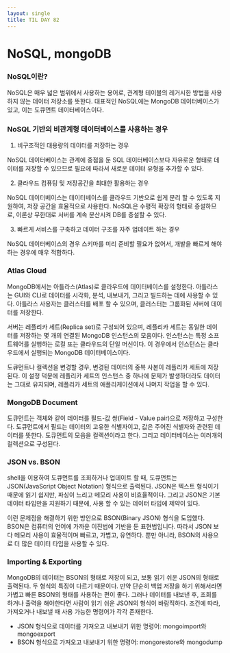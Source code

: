```yaml
---
layout: single
title: TIL DAY 82
---
```

# NoSQL, mongoDB

### NoSQL이란?

NoSQL은 매우 넓은 범위에서 사용하는 용어로, 관계형 테이블의 레거시한 방법을 사용하지 않는 데이터 저장소를 뜻한다. 대표적인 NoSQL에는 MongoDB 데이터베이스가 있고, 이는 도큐먼트 데이터베이스이다.

### NoSQL 기반의 비관계형 데이터베이스를 사용하는 경우

1. 비구조적인 대용량의 데이터를 저장하는 경우

NoSQL 데이터베이스는 관계에 중점을 둔 SQL 데이터베이스보다 자유로운 형태로 데이터를 저장할 수 있으므로 필요에 따라서 새로운 데이터 유형을 추가할 수 있다.

2. 클라우드 컴퓨팅 및 저장공간을 최대한 활용하는 경우

NoSQL 데이터베이스는 데이터베이스를 클라우드 기반으로 쉽게 분리 할 수 있도록 지원하여, 저장 공간을 효율적으로 사용한다. NoSQL은 수평적 확장의 형태로 증설하므로, 이론상 무한대로 서버를 계속 분산시켜 DB를 증설할 수 있다.

3. 빠르게 서비스를 구축하고 데이터 구조를 자주 업데이트 하는 경우

NoSQL 데이터베이스의 경우 스키마를 미리 준비할 필요가 없어서, 개발을 빠르게 해야하는 경우에 매우 적합하다.

### Atlas Cloud

MongoDB에서는 아틀라스(Atlas)로 클라우드에 데이터베이스를 설정한다. 아틀라스는 GUI와 CLI로 데이터를 시각화, 분석, 내보내기, 그리고 빌드하는 데에 사용할 수 있다. 아틀라스 사용자는 클러스터를 배포 할 수 있으며, 클러스터는 그룹화된 서버에 데이터를 저장한다.

서버는 레플리카 세트(Replica set)로 구성되어 있으며, 레플리카 세트는 동일한 데이터를 저장하는 몇 개의 연결된 MongoDB 인스턴스의 모음이다. 인스턴스는 특정 소프트웨어를 실행하는 로컬 또는 클라우드의 단일 머신이다. 이 경우에서 인스턴스는 클라우드에서 실행되는 MongoDB 데이터베이스이다.

도큐먼트나 컬렉션을 변경할 경우, 변경된 데이터의 중복 사본이 레플리카 세트에 저장된다. 이 설정 덕분에 레플리카 세트의 인스턴스 중 하나에 문제가 발생하더라도 데이터는 그대로 유지되며, 레플리카 세트의 애플리케이션에서 나머지 작업을 할 수 있다.

### MongoDB Document

도큐먼트는 객체와 같이 데이터를 필드-값 쌍(Field - Value pair)으로 저장하고 구성한다. 도큐먼트에서 필드는 데이터의 고유한 식별자이고, 값은 주어진 식별자와 관련된 데이터를 뜻한다. 도큐먼트의 모음을 컬렉션이라고 한다. 그리고 데이터베이스는 여러개의 컬렉션으로 구성된다.

### JSON vs. BSON

shell을 이용하여 도큐먼트를 조회하거나 업데이트 할 때, 도큐먼트는 JSON(JavaScript Object Notation) 형식으로 출력된다. JSON은 텍스트 형식이기 때문에 읽기 쉽지만, 파싱이 느리고 메모리 사용이 비효율적이다. 그리고 JSON은 기본 데이터 타입만을 지원하기 때문에, 사용 할 수 있는 데이터 타입에 제약이 있다.

이런 문제점을 해결하기 위한 방안으로 BSON(Binary JSON) 형식을 도입했다. BSON은 컴퓨터의 언어에 가까운 이진법에 기반을 둔 표현법입니다. 따라서 JSON 보다 메모리 사용이 효율적이며 빠르고, 가볍고, 유연하다. 뿐만 아니라, BSON의 사용으로 더 많은 데이터 타입을 사용할 수 있다.

### Importing & Exporting

MongoDB의 데이터는 BSON의 형태로 저장이 되고, 보통 읽기 쉬운 JSON의 형태로 출력된다. 두 형식의 특징이 다르기 때문이다. 만약 단순히 백업 저장을 하기 위해서라면 가볍고 빠른 BSON의 형태를 사용하는 편이 좋다. 그러나 데이터를 내보낸 후, 조회를 하거나 출력을 해야한다면 사람이 읽기 쉬운 JSON의 형식이 바람직하다. 조건에 따라, 가져오거나 내보낼 때 사용 가능한 명령어가 각각 존재한다.

- JSON 형식으로 데이터를 가져오고 내보내기 위한 명령어: mongoimport와 mongoexport
- BSON 형식으로 가져오고 내보내기 위한 명령어: mongorestore와 mongodump
